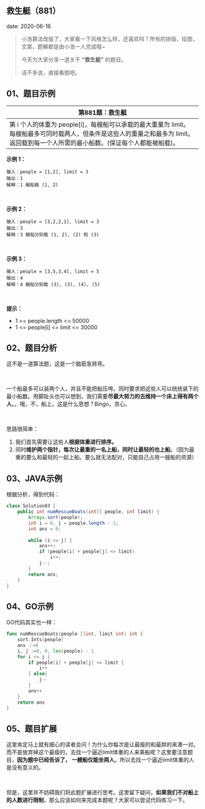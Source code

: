  
##	救生艇（881）
date:	2020-06-16
 

>小浩算法改版了，大家看一下风格怎么样，还喜欢吗？所有的排版，绘图，文案，题解都是由小浩一人完成哦~ 
>
>今天为大家分享一道关于 **“救生艇”** 的题目。
>
>话不多说，直接看题吧。

## 01、题目示例

| 第881题：救生艇                                              |
| ------------------------------------------------------------ |
| 第 i 个人的体重为 people[i]，每艘船可以承载的最大重量为 limit。每艘船最多可同时载两人，但条件是这些人的重量之和最多为 limit。返回载到每一个人所需的最小船数。(保证每个人都能被船载)。 |

**示例 1：**

```
输入：people = [1,2], limit = 3
输出：1
解释：1 艘船载 (1, 2)
```

<br/>

**示例 2：**

```
输入：people = [3,2,2,1], limit = 3
输出：3
解释：3 艘船分别载 (1, 2), (2) 和 (3)
```

<br/>

**示例 3：**

```
输入：people = [3,5,3,4], limit = 5
输出：4
解释：4 艘船分别载 (3), (3), (4), (5)
```

<br/>

**提示：**

- 1 <= people.length <= 50000
- 1 <= people[i] <= limit <= 30000

## 02、题目分析

这不是一道算法题，这是一个脑筋急转弯。

<br/>

一个船最多可以装两个人，并且不能把船压垮。同时要求把这些人可以统统装下的最小船数。用脚趾头也可以想到，我们需要**尽最大努力的去维持一个床上得有两个人**。。哦，不，船上。这是什么思想？Bingo，贪心。

<br/>

思路很简单：

1. 我们首先需要让这些人**根据体重进行排序。**
2. 同时**维护两个指针，每次让最重的一名上船，同时让最轻的也上船**。（因为最重的要么和最轻的一起上船。要么就无法配对，只能自己占用一艘船的资源）

## 03、JAVA示例

根据分析，得到代码：

```java
class Solution03 {
    public int numRescueBoats(int[] people, int limit) {
        Arrays.sort(people);
        int i = 0, j = people.length - 1;
        int ans = 0;
 
        while (i <= j) {
            ans++;
            if (people[i] + people[j] <= limit)
                i++;
            j--;
        }
        return ans;
    }
}
```

## 04、GO示例

GO代码其实也一样：

```go
func numRescueBoats(people []int, limit int) int {
    sort.Ints(people)
    ans ：=0
    i, j :=0, 0, len(people) - 1
    for i <= j {
        if people[i] + people[j] <= limit {
            i++
        } else{
            j--
        }
        ans++
    }
    return ans
}
```

## 05、题目扩展

这里肯定马上就有细心的读者会问！为什么你每次是让最瘦的和最胖的来凑一对。而不是放弃掉这个最瘦的，去找一个逼近limit体重的人来乘船呢？这里要注意题目，**因为题中已经告诉了， 一艘船仅能坐两人**。所以去找一个逼近limit体重的人是没有意义的。

<br/>

但是，这里并不妨碍我们将此题扩展进行思考。这里留下疑问，**如果我们不对船上的人数进行限制**，那么应该如何来完成本题呢？大家可以尝试代码练习一下。